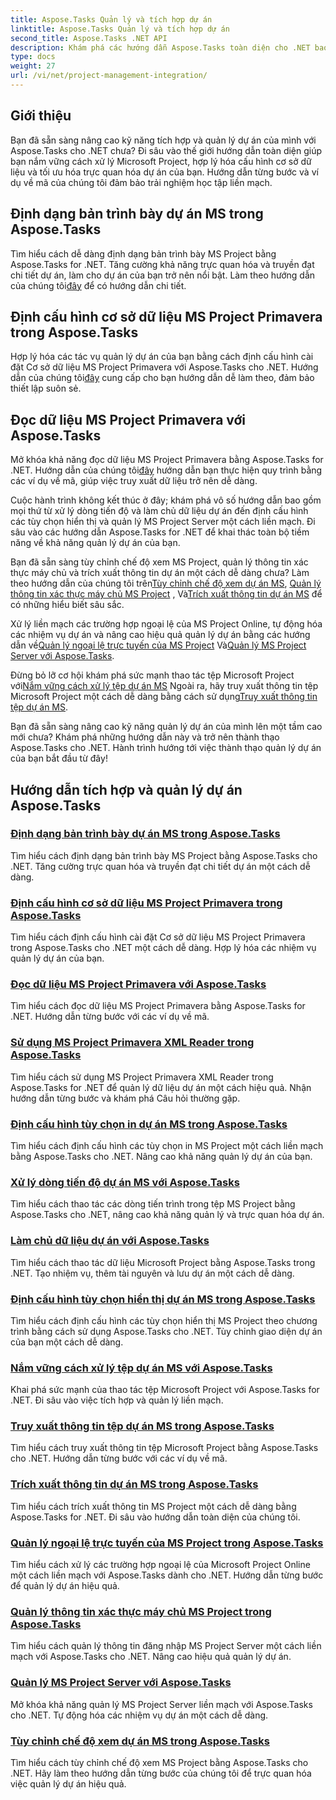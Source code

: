```yaml
---
title: Aspose.Tasks Quản lý và tích hợp dự án
linktitle: Aspose.Tasks Quản lý và tích hợp dự án
second_title: Aspose.Tasks .NET API
description: Khám phá các hướng dẫn Aspose.Tasks toàn diện cho .NET bao gồm quản lý, tích hợp và tùy chỉnh MS Project. Hãy nâng cao kỹ năng quản lý dự án của bạn ngay bây giờ!
type: docs
weight: 27
url: /vi/net/project-management-integration/
---
```


## Giới thiệu

Bạn đã sẵn sàng nâng cao kỹ năng tích hợp và quản lý dự án của mình với Aspose.Tasks cho .NET chưa? Đi sâu vào thế giới hướng dẫn toàn diện giúp bạn nắm vững cách xử lý Microsoft Project, hợp lý hóa cấu hình cơ sở dữ liệu và tối ưu hóa trực quan hóa dự án của bạn. Hướng dẫn từng bước và ví dụ về mã của chúng tôi đảm bảo trải nghiệm học tập liền mạch.

## Định dạng bản trình bày dự án MS trong Aspose.Tasks
Tìm hiểu cách dễ dàng định dạng bản trình bày MS Project bằng Aspose.Tasks for .NET. Tăng cường khả năng trực quan hóa và truyền đạt chi tiết dự án, làm cho dự án của bạn trở nên nổi bật. Làm theo hướng dẫn của chúng tôi[đây](./presentation-format/) để có hướng dẫn chi tiết.

## Định cấu hình cơ sở dữ liệu MS Project Primavera trong Aspose.Tasks
 Hợp lý hóa các tác vụ quản lý dự án của bạn bằng cách định cấu hình cài đặt Cơ sở dữ liệu MS Project Primavera với Aspose.Tasks cho .NET. Hướng dẫn của chúng tôi[đây](./primavera-database-settings/) cung cấp cho bạn hướng dẫn dễ làm theo, đảm bảo thiết lập suôn sẻ.

## Đọc dữ liệu MS Project Primavera với Aspose.Tasks
 Mở khóa khả năng đọc dữ liệu MS Project Primavera bằng Aspose.Tasks for .NET. Hướng dẫn của chúng tôi[đây](./primavera-data-reading/) hướng dẫn bạn thực hiện quy trình bằng các ví dụ về mã, giúp việc truy xuất dữ liệu trở nên dễ dàng.

Cuộc hành trình không kết thúc ở đây; khám phá vô số hướng dẫn bao gồm mọi thứ từ xử lý dòng tiến độ và làm chủ dữ liệu dự án đến định cấu hình các tùy chọn hiển thị và quản lý MS Project Server một cách liền mạch. Đi sâu vào các hướng dẫn Aspose.Tasks for .NET để khai thác toàn bộ tiềm năng về khả năng quản lý dự án của bạn.

 Bạn đã sẵn sàng tùy chỉnh chế độ xem MS Project, quản lý thông tin xác thực máy chủ và trích xuất thông tin dự án một cách dễ dàng chưa? Làm theo hướng dẫn của chúng tôi trên[Tùy chỉnh chế độ xem dự án MS](./project-views/), [Quản lý thông tin xác thực máy chủ MS Project](./project-server-credentials/) , Và[Trích xuất thông tin dự án MS](./project-information/) để có những hiểu biết sâu sắc.

 Xử lý liền mạch các trường hợp ngoại lệ của MS Project Online, tự động hóa các nhiệm vụ dự án và nâng cao hiệu quả quản lý dự án bằng các hướng dẫn về[Quản lý ngoại lệ trực tuyến của MS Project](./project-online-exceptions/) Và[Quản lý MS Project Server với Aspose.Tasks](./project-server-management/).

 Đừng bỏ lỡ cơ hội khám phá sức mạnh thao tác tệp Microsoft Project với[Nắm vững cách xử lý tệp dự án MS](./project-file-formats/) Ngoài ra, hãy truy xuất thông tin tệp Microsoft Project một cách dễ dàng bằng cách sử dụng[Truy xuất thông tin tệp dự án MS](./project-file-information/).

Bạn đã sẵn sàng nâng cao kỹ năng quản lý dự án của mình lên một tầm cao mới chưa? Khám phá những hướng dẫn này và trở nên thành thạo Aspose.Tasks cho .NET. Hành trình hướng tới việc thành thạo quản lý dự án của bạn bắt đầu từ đây!

## Hướng dẫn tích hợp và quản lý dự án Aspose.Tasks
### [Định dạng bản trình bày dự án MS trong Aspose.Tasks](./presentation-format/)
Tìm hiểu cách định dạng bản trình bày MS Project bằng Aspose.Tasks cho .NET. Tăng cường trực quan hóa và truyền đạt chi tiết dự án một cách dễ dàng.
### [Định cấu hình cơ sở dữ liệu MS Project Primavera trong Aspose.Tasks](./primavera-database-settings/)
Tìm hiểu cách định cấu hình cài đặt Cơ sở dữ liệu MS Project Primavera trong Aspose.Tasks cho .NET một cách dễ dàng. Hợp lý hóa các nhiệm vụ quản lý dự án của bạn.
### [Đọc dữ liệu MS Project Primavera với Aspose.Tasks](./primavera-data-reading/)
Tìm hiểu cách đọc dữ liệu MS Project Primavera bằng Aspose.Tasks for .NET. Hướng dẫn từng bước với các ví dụ về mã.
### [Sử dụng MS Project Primavera XML Reader trong Aspose.Tasks](./primavera-xml-reader/)
Tìm hiểu cách sử dụng MS Project Primavera XML Reader trong Aspose.Tasks for .NET để quản lý dữ liệu dự án một cách hiệu quả. Nhận hướng dẫn từng bước và khám phá Câu hỏi thường gặp.
### [Định cấu hình tùy chọn in dự án MS trong Aspose.Tasks](./print-options/)
Tìm hiểu cách định cấu hình các tùy chọn in MS Project một cách liền mạch bằng Aspose.Tasks cho .NET. Nâng cao khả năng quản lý dự án của bạn.
### [Xử lý dòng tiến độ dự án MS với Aspose.Tasks](./progress-lines/)
Tìm hiểu cách thao tác các dòng tiến trình trong tệp MS Project bằng Aspose.Tasks cho .NET, nâng cao khả năng quản lý và trực quan hóa dự án.
### [Làm chủ dữ liệu dự án với Aspose.Tasks](./project-data/)
Tìm hiểu cách thao tác dữ liệu Microsoft Project bằng Aspose.Tasks trong .NET. Tạo nhiệm vụ, thêm tài nguyên và lưu dự án một cách dễ dàng.
### [Định cấu hình tùy chọn hiển thị dự án MS trong Aspose.Tasks](./project-display-options/)
Tìm hiểu cách định cấu hình các tùy chọn hiển thị MS Project theo chương trình bằng cách sử dụng Aspose.Tasks cho .NET. Tùy chỉnh giao diện dự án của bạn một cách dễ dàng.
### [Nắm vững cách xử lý tệp dự án MS với Aspose.Tasks](./project-file-formats/)
Khai phá sức mạnh của thao tác tệp Microsoft Project với Aspose.Tasks for .NET. Đi sâu vào việc tích hợp và quản lý liền mạch.
### [Truy xuất thông tin tệp dự án MS trong Aspose.Tasks](./project-file-information/)
Tìm hiểu cách truy xuất thông tin tệp Microsoft Project bằng Aspose.Tasks cho .NET. Hướng dẫn từng bước với các ví dụ về mã.
### [Trích xuất thông tin dự án MS trong Aspose.Tasks](./project-information/)
Tìm hiểu cách trích xuất thông tin MS Project một cách dễ dàng bằng Aspose.Tasks for .NET. Đi sâu vào hướng dẫn toàn diện của chúng tôi.
### [Quản lý ngoại lệ trực tuyến của MS Project trong Aspose.Tasks](./project-online-exceptions/)
Tìm hiểu cách xử lý các trường hợp ngoại lệ của Microsoft Project Online một cách liền mạch với Aspose.Tasks dành cho .NET. Hướng dẫn từng bước để quản lý dự án hiệu quả.
### [Quản lý thông tin xác thực máy chủ MS Project trong Aspose.Tasks](./project-server-credentials/)
Tìm hiểu cách quản lý thông tin đăng nhập MS Project Server một cách liền mạch với Aspose.Tasks cho .NET. Nâng cao hiệu quả quản lý dự án.
### [Quản lý MS Project Server với Aspose.Tasks](./project-server-management/)
Mở khóa khả năng quản lý MS Project Server liền mạch với Aspose.Tasks cho .NET. Tự động hóa các nhiệm vụ dự án một cách dễ dàng.
### [Tùy chỉnh chế độ xem dự án MS trong Aspose.Tasks](./project-views/)
Tìm hiểu cách tùy chỉnh chế độ xem MS Project bằng Aspose.Tasks cho .NET. Hãy làm theo hướng dẫn từng bước của chúng tôi để trực quan hóa việc quản lý dự án hiệu quả.